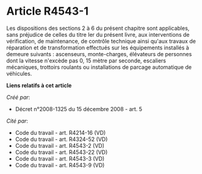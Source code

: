 # Article R4543-1

Les dispositions des sections 2 à 6 du présent chapitre sont applicables, sans préjudice de celles du titre Ier du présent
livre, aux interventions de vérification, de maintenance, de contrôle technique ainsi qu'aux travaux de réparation et de
transformation effectués sur les équipements installés à demeure suivants : ascenseurs, monte-charges, élévateurs de
personnes dont la vitesse n'excède pas 0, 15 mètre par seconde, escaliers mécaniques, trottoirs roulants ou installations de
parcage automatique de véhicules.

**Liens relatifs à cet article**

_Créé par_:

  - Décret n°2008-1325 du 15 décembre 2008 - art. 5

_Cité par_:

  - Code du travail - art. R4214-16 (VD)
  - Code du travail - art. R4324-52 (VD)
  - Code du travail - art. R4543-2 (VD)
  - Code du travail - art. R4543-22 (VD)
  - Code du travail - art. R4543-3 (VD)
  - Code du travail - art. R4543-9 (VD)

